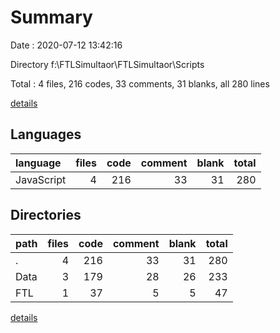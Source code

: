 # Summary

Date : 2020-07-12 13:42:16

Directory f:\FTLSimultaor\FTLSimultaor\Scripts

Total : 4 files,  216 codes, 33 comments, 31 blanks, all 280 lines

[details](details.md)

## Languages
| language | files | code | comment | blank | total |
| :--- | ---: | ---: | ---: | ---: | ---: |
| JavaScript | 4 | 216 | 33 | 31 | 280 |

## Directories
| path | files | code | comment | blank | total |
| :--- | ---: | ---: | ---: | ---: | ---: |
| . | 4 | 216 | 33 | 31 | 280 |
| Data | 3 | 179 | 28 | 26 | 233 |
| FTL | 1 | 37 | 5 | 5 | 47 |

[details](details.md)